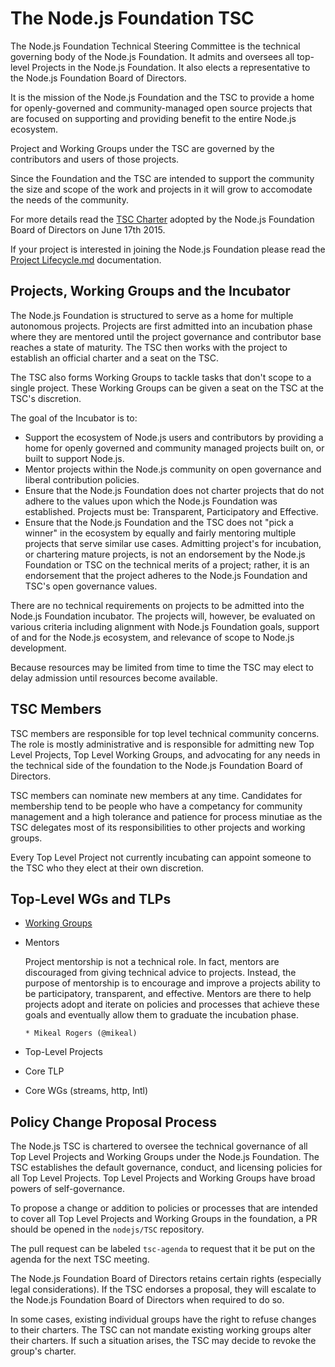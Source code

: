 # The Node.js Foundation TSC

The Node.js Foundation Technical Steering Committee is the technical governing body of the Node.js Foundation. It admits and oversees all top-level Projects in the Node.js Foundation. It also elects a representative to the Node.js Foundation Board of Directors.

It is the mission of the Node.js Foundation and the TSC to provide a home for 
openly-governed and community-managed open source projects that are focused on 
supporting and providing benefit to the entire Node.js ecosystem.

Project and Working Groups under the TSC are governed by the contributors
and users of those projects.

Since the Foundation and the TSC are intended to support the community the size and scope
of the work and projects in it will grow to accomodate the needs of the community.

For more details read the [TSC Charter](https://github.com/nodejs/TSC/blob/master/TSC-Charter.md) adopted by the Node.js Foundation Board of Directors on June 17th 2015.

If your project is interested in joining the Node.js Foundation please read the [Project Lifecycle.md](./Project-Lifecycle.md) documentation.

## Projects, Working Groups and the Incubator

The Node.js Foundation is structured to serve as a home for multiple 
autonomous projects. Projects are first admitted into an incubation 
phase where they are mentored until the project governance and 
contributor base reaches a state of maturity. The TSC then works 
with the project to establish an official charter and a seat on the TSC.

The TSC also forms Working Groups to tackle tasks that don't scope to a single project. These 
Working Groups can be given a seat on the TSC at the TSC's discretion.

The goal of the Incubator is to:

* Support the ecosystem of Node.js users and contributors by providing a 
  home for openly governed and community managed projects built on, or 
  built to support Node.js.
* Mentor projects within the Node.js community on open governance and liberal 
  contribution policies.
* Ensure that the Node.js Foundation does not charter projects that do not 
  adhere to the values upon which the Node.js Foundation was established. 
  Projects must be: Transparent, Participatory and Effective.
* Ensure that the Node.js Foundation and the TSC does not "pick a winner" in 
  the ecosystem by equally and fairly mentoring multiple projects that serve 
  similar use cases. Admitting project's for incubation, or chartering mature 
  projects, is not an endorsement by the Node.js Foundation or TSC on the 
  technical merits of a project; rather, it is an endorsement that the project 
  adheres to the Node.js Foundation and TSC's open governance values.

There are no technical requirements on projects to be admitted into the Node.js 
Foundation incubator. The projects will, however, be evaluated on various 
criteria including alignment with Node.js Foundation goals, support of and for 
the Node.js ecosystem, and relevance of scope to Node.js development. 

Because resources may be limited from time to time the TSC may elect to delay 
admission until resources become available.

## TSC Members

TSC members are responsible for top level technical community concerns. The role is 
mostly administrative and is responsible for admitting new Top Level Projects, Top Level
Working Groups, and advocating for any needs in the technical side of the foundation to
the Node.js Foundation Board of Directors.

TSC members can nominate new members at any time. Candidates for membership tend to be people
who have a competancy for community management and a high tolerance and patience for process
minutiae as the TSC delegates most of its responsibilities to other projects and working groups.

Every Top Level Project not currently incubating can appoint someone to the TSC who they elect
at their own discretion.

## Top-Level WGs and TLPs

* [Working Groups](WORKING_GROUPS.md)
* Mentors

    Project mentorship is not a technical role. In fact, mentors are
    discouraged from giving technical advice to projects. Instead, the
    purpose of mentorship is to encourage and improve a projects ability
    to be participatory, transparent, and effective. Mentors are there to
    help projects adopt and iterate on policies and processes that achieve
    these goals and eventually allow them to graduate the incubation phase.

      * Mikeal Rogers (@mikeal)
* Top-Level Projects
 * Core TLP
  * Core WGs (streams, http, Intl)

## Policy Change Proposal Process

The Node.js TSC is chartered to oversee the technical governance of all Top
Level Projects and Working Groups under the Node.js Foundation. The TSC
establishes the default governance, conduct, and licensing policies for all Top
Level Projects. Top Level Projects and Working Groups have broad powers of
self-governance.

To propose a change or addition to policies or processes that are intended to
cover all Top Level Projects and Working Groups in the foundation, a PR should
be opened in the `nodejs/TSC` repository.

The pull request can be labeled `tsc-agenda` to request that it be put on the
agenda for the next TSC meeting.

The Node.js Foundation Board of Directors retains certain rights (especially
legal considerations). If the TSC endorses a proposal, they will escalate to the
Node.js Foundation Board of Directors when required to do so.

In some cases, existing individual groups have the right to refuse changes to
their charters. The TSC can not mandate existing working groups alter their
charters. If such a situation arises, the TSC may decide to revoke the group's
charter.
